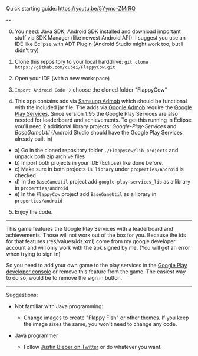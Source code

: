 Quick starting guide:
https://youtu.be/5Yymo-ZMrRQ

--

0. You need: Java SDK, Android SDK installed and download important stuff via SDK Manager (like newest Android API). I suggest you use an IDE like Eclipse with ADT Plugin (Android Studio might work too, but I didn't try)

1. Clone this repository to your local harddrive: `git clone https://github.com/cubei/FlappyCow.git`

2. Open your IDE (with a new workspace)

3. `Import Android Code` -> choose the cloned folder "FlappyCow"

4. This app contains ads via [Samsung Admob](http://www.samsungadhub.com/) which should be functional with the included jar file.
The adds via [Google Admob](https://www.google.de/ads/admob/) require the [Google Play Services](http://developer.android.com/google/play-services/index.html). Since version 1.95 the Google Play Services are also needed for leaderboard and achievements.
To get this running in Eclipse you'll need 2 additional library projects: *Google-Play-Services* and *BaseGameUtil*
(Android Studio should have the Google Play Services already built in)
  * a) Go in the cloned repository folder `./FlappyCow/lib_projects` and unpack both zip archive files
  * b) Import  both projects in your IDE (Eclipse) like done before.
  * c) Make sure in both projects `is library` under `properties/Android`  is checked
  * d) In the `BaseGameUtil` project add `google-play-services_lib` as a library in `properties/android`
  * e) In the `FlappyCow` project add `BaseGameUtil` as a library in `properties/android`

5. Enjoy the code.

---

This game features the Google Play Services with a leaderboard and achievements. Those will not work out of the box for you. Because the ids for that features (res/values/ids.xml) come from my google developer account and will only work with the apk signed by me. (You will get an error when trying to sign in)

So you need to add your own game to the play services in the [Google Play developer
console](https://play.google.com/apps/publish/) or remove this feature from the game. The easiest way to do so, would be to remove the sign in button.

---

Suggestions:

* Not familiar with Java programming:
  * Change images to create "Flappy Fish" or other themes. If you keep the image sizes the same, you won't need to change any code.

* Java programmer
  * Follow [Justin Bieber on Twitter](https://twitter.com/justinbieber) or do whatever you want.
